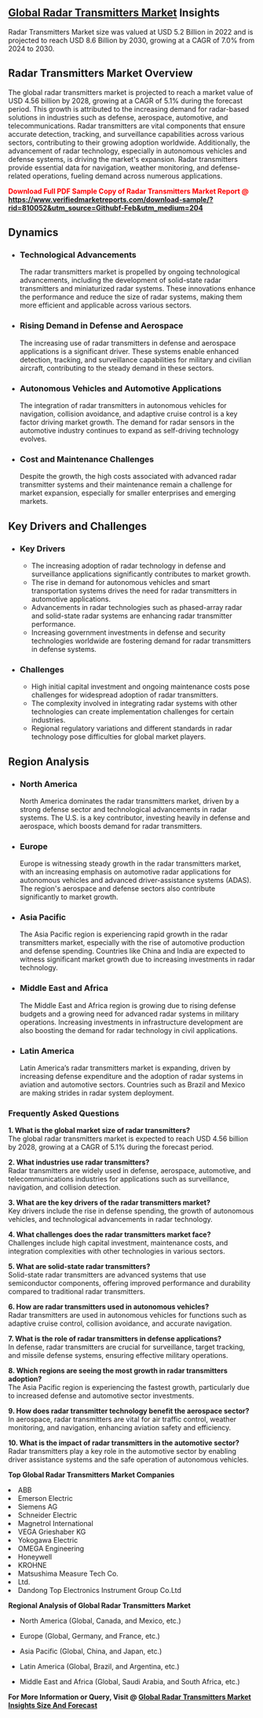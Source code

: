 <h2><a href="https://www.verifiedmarketreports.com/download-sample/?rid=810052&amp;utm_source=Githubf&amp;utm_medium=204" target="_blank">Global Radar Transmitters Market</a> Insights</h2><p>Radar Transmitters Market size was valued at USD 5.2 Billion in 2022 and is projected to reach USD 8.6 Billion by 2030, growing at a CAGR of 7.0% from 2024 to 2030.</p><p><h2>Radar Transmitters Market Overview</h2> <p>The global radar transmitters market is projected to reach a market value of USD 4.56 billion by 2028, growing at a CAGR of 5.1% during the forecast period. This growth is attributed to the increasing demand for radar-based solutions in industries such as defense, aerospace, automotive, and telecommunications. Radar transmitters are vital components that ensure accurate detection, tracking, and surveillance capabilities across various sectors, contributing to their growing adoption worldwide. Additionally, the advancement of radar technology, especially in autonomous vehicles and defense systems, is driving the market's expansion. Radar transmitters provide essential data for navigation, weather monitoring, and defense-related operations, fueling demand across numerous applications.</p> <p><strong><p><span class=""><span style="color: #ff0000;"><strong>Download Full PDF Sample Copy of Radar Transmitters Market Report</strong> @ </span><a href="https://www.verifiedmarketreports.com/download-sample/?rid=810052&amp;utm_source=Githubf-Feb&amp;utm_medium=204" target="_blank">https://www.verifiedmarketreports.com/download-sample/?rid=810052&amp;utm_source=Githubf-Feb&amp;utm_medium=204</a></span></p></strong></p> <h2>Dynamics</h2> <ul> <li><h3>Technological Advancements</h3> The radar transmitters market is propelled by ongoing technological advancements, including the development of solid-state radar transmitters and miniaturized radar systems. These innovations enhance the performance and reduce the size of radar systems, making them more efficient and applicable across various sectors.</li> <li><h3>Rising Demand in Defense and Aerospace</h3> The increasing use of radar transmitters in defense and aerospace applications is a significant driver. These systems enable enhanced detection, tracking, and surveillance capabilities for military and civilian aircraft, contributing to the steady demand in these sectors.</li> <li><h3>Autonomous Vehicles and Automotive Applications</h3> The integration of radar transmitters in autonomous vehicles for navigation, collision avoidance, and adaptive cruise control is a key factor driving market growth. The demand for radar sensors in the automotive industry continues to expand as self-driving technology evolves.</li> <li><h3>Cost and Maintenance Challenges</h3> Despite the growth, the high costs associated with advanced radar transmitter systems and their maintenance remain a challenge for market expansion, especially for smaller enterprises and emerging markets.</li> </ul> <h2>Key Drivers and Challenges</h2> <ul> <li><h3>Key Drivers</h3> <ul> <li>The increasing adoption of radar technology in defense and surveillance applications significantly contributes to market growth.</li> <li>The rise in demand for autonomous vehicles and smart transportation systems drives the need for radar transmitters in automotive applications.</li> <li>Advancements in radar technologies such as phased-array radar and solid-state radar systems are enhancing radar transmitter performance.</li> <li>Increasing government investments in defense and security technologies worldwide are fostering demand for radar transmitters in defense systems.</li> </ul> </li> <li><h3>Challenges</h3> <ul> <li>High initial capital investment and ongoing maintenance costs pose challenges for widespread adoption of radar transmitters.</li> <li>The complexity involved in integrating radar systems with other technologies can create implementation challenges for certain industries.</li> <li>Regional regulatory variations and different standards in radar technology pose difficulties for global market players.</li> </ul> </li> </ul> <h2>Region Analysis</h2> <ul> <li><h3>North America</h3> North America dominates the radar transmitters market, driven by a strong defense sector and technological advancements in radar systems. The U.S. is a key contributor, investing heavily in defense and aerospace, which boosts demand for radar transmitters.</li> <li><h3>Europe</h3> Europe is witnessing steady growth in the radar transmitters market, with an increasing emphasis on automotive radar applications for autonomous vehicles and advanced driver-assistance systems (ADAS). The region's aerospace and defense sectors also contribute significantly to market growth.</li> <li><h3>Asia Pacific</h3> The Asia Pacific region is experiencing rapid growth in the radar transmitters market, especially with the rise of automotive production and defense spending. Countries like China and India are expected to witness significant market growth due to increasing investments in radar technology.</li> <li><h3>Middle East and Africa</h3> The Middle East and Africa region is growing due to rising defense budgets and a growing need for advanced radar systems in military operations. Increasing investments in infrastructure development are also boosting the demand for radar technology in civil applications.</li> <li><h3>Latin America</h3> Latin America’s radar transmitters market is expanding, driven by increasing defense expenditure and the adoption of radar systems in aviation and automotive sectors. Countries such as Brazil and Mexico are making strides in radar system deployment.</li> </ul> <h3>Frequently Asked Questions</h3> <p><strong>1. What is the global market size of radar transmitters?</strong><br> The global radar transmitters market is expected to reach USD 4.56 billion by 2028, growing at a CAGR of 5.1% during the forecast period.</p> <p><strong>2. What industries use radar transmitters?</strong><br> Radar transmitters are widely used in defense, aerospace, automotive, and telecommunications industries for applications such as surveillance, navigation, and collision detection.</p> <p><strong>3. What are the key drivers of the radar transmitters market?</strong><br> Key drivers include the rise in defense spending, the growth of autonomous vehicles, and technological advancements in radar technology.</p> <p><strong>4. What challenges does the radar transmitters market face?</strong><br> Challenges include high capital investment, maintenance costs, and integration complexities with other technologies in various sectors.</p> <p><strong>5. What are solid-state radar transmitters?</strong><br> Solid-state radar transmitters are advanced systems that use semiconductor components, offering improved performance and durability compared to traditional radar transmitters.</p> <p><strong>6. How are radar transmitters used in autonomous vehicles?</strong><br> Radar transmitters are used in autonomous vehicles for functions such as adaptive cruise control, collision avoidance, and accurate navigation.</p> <p><strong>7. What is the role of radar transmitters in defense applications?</strong><br> In defense, radar transmitters are crucial for surveillance, target tracking, and missile defense systems, ensuring effective military operations.</p> <p><strong>8. Which regions are seeing the most growth in radar transmitters adoption?</strong><br> The Asia Pacific region is experiencing the fastest growth, particularly due to increased defense and automotive sector investments.</p> <p><strong>9. How does radar transmitter technology benefit the aerospace sector?</strong><br> In aerospace, radar transmitters are vital for air traffic control, weather monitoring, and navigation, enhancing aviation safety and efficiency.</p> <p><strong>10. What is the impact of radar transmitters in the automotive sector?</strong><br> Radar transmitters play a key role in the automotive sector by enabling driver assistance systems and the safe operation of autonomous vehicles.</p> </p><p><strong>Top Global Radar Transmitters Market Companies</strong></p><div data-test-id=""><p><li>ABB</li><li> Emerson Electric</li><li> Siemens AG</li><li> Schneider Electric</li><li> Magnetrol International</li><li> VEGA Grieshaber KG</li><li> Yokogawa Electric</li><li> OMEGA Engineering</li><li> Honeywell</li><li> KROHNE</li><li> Matsushima Measure Tech Co.</li><li> Ltd.</li><li> Dandong Top Electronics Instrument Group Co.Ltd</li></p><div><strong>Regional Analysis of&nbsp;Global Radar Transmitters Market</strong></div><ul><li dir="ltr"><p dir="ltr">North America&nbsp;(Global, Canada, and Mexico, etc.)</p></li><li dir="ltr"><p dir="ltr">Europe (Global, Germany, and France, etc.)</p></li><li dir="ltr"><p dir="ltr">Asia Pacific&nbsp;(Global, China, and Japan, etc.)</p></li><li dir="ltr"><p dir="ltr">Latin America&nbsp;(Global, Brazil, and Argentina, etc.)</p></li><li dir="ltr">Middle East and Africa&nbsp;(Global, Saudi Arabia, and South Africa, etc.)</li></ul><p><strong>For More Information or Query, Visit @&nbsp;</strong><strong><a href="https://www.verifiedmarketreports.com/product/radar-transmitters-market/?utm_source=Githubf&amp;utm_medium=204" target="_blank">Global Radar Transmitters Market Insights Size And Forecast</a></strong></p></div>
